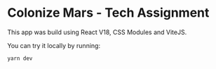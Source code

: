 # Colonize Mars - Tech Assignment


This app was build using React V18, CSS Modules and ViteJS. 

You can try it locally by running:

````
yarn dev
````
